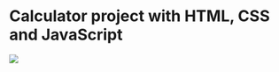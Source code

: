 # Calculator project with HTML, CSS and JavaScript


![](https://github.com/Ninikitos/calculator/blob/master/calcImg.png)
